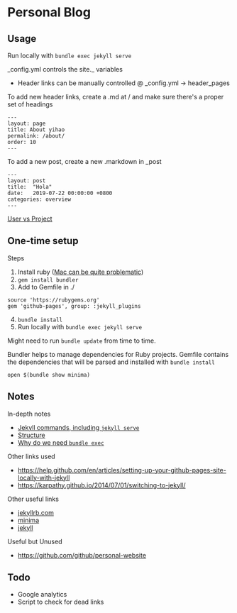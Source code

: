 # Personal Blog
    
## Usage

Run locally with `bundle exec jekyll serve`

\_config.yml controls the site._ variables
* Header links can be manually controlled @ _config.yml -> header_pages

To add new header links, create a .md at / and make sure there's a proper set of headings
```
---
layout: page
title: About yihao
permalink: /about/
order: 10
---
```

To add a new post, create a new .markdown in _post
```
---
layout: post
title:  "Hola"
date:   2019-07-22 00:00:00 +0800
categories: overview
---
```

[User vs Project](https://jekyllrb.com/docs/github-pages/#project-page-url-structure)


## One-time setup

Steps
1. Install ruby ([Mac can be quite problematic](https://jekyllrb.com/docs/troubleshooting/#jekyll-amp-mac-os-x-1011))
2. `gem install bundler`
3. Add to Gemfile in ./ 
```
source 'https://rubygems.org'
gem 'github-pages', group: :jekyll_plugins
```
4. `bundle install`
5. Run locally with `bundle exec jekyll serve`

Might need to run `bundle update` from time to time. 

Bundler helps to manage dependencies for Ruby projects. Gemfile contains the dependencies that will be parsed and installed with `bundle install`

`open $(bundle show minima)`

## Notes

In-depth notes
* [Jekyll commands, including `jekyll serve`](https://jekyllrb.com/docs/usage/)
* [Structure](https://jekyllrb.com/docs/structure/)
* [Why do we need `bundle exec`](https://jdanger.com/what-does-bundle-exec-do.html)

Other links used
* https://help.github.com/en/articles/setting-up-your-github-pages-site-locally-with-jekyll
* https://karpathy.github.io/2014/07/01/switching-to-jekyll/

Other useful links
* [jekyllrb.com](https://jekyllrb.com/)
* [minima](https://github.com/jekyll/minima)
* [jekyll](https://github.com/jekyll/jekyll)

Useful but Unused
* https://github.com/github/personal-website

## Todo
* Google analytics
* Script to check for dead links